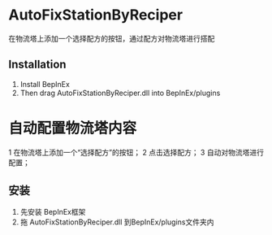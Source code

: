 # AutoFixStationByReciper
在物流塔上添加一个选择配方的按钮，通过配方对物流塔进行搭配

## Installation

1. Install BepInEx
2. Then drag AutoFixStationByReciper.dll into BepInEx/plugins


# 自动配置物流塔内容

1 在物流塔上添加一个“选择配方”的按钮；
2 点击选择配方；
3 自动对物流塔进行配置； 

## 安装

1. 先安装 BepInEx框架
2. 拖 AutoFixStationByReciper.dll 到BepInEx/plugins文件夹内
